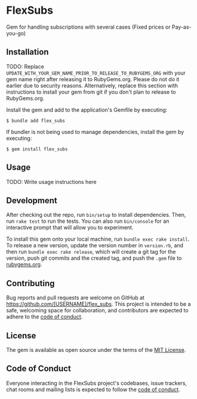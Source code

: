 # FlexSubs
Gem for handling subscriptions with several cases (Fixed prices or Pay-as-you-go)

## Installation

TODO: Replace `UPDATE_WITH_YOUR_GEM_NAME_PRIOR_TO_RELEASE_TO_RUBYGEMS_ORG` with your gem name right after releasing it to RubyGems.org. Please do not do it earlier due to security reasons. Alternatively, replace this section with instructions to install your gem from git if you don't plan to release to RubyGems.org.

Install the gem and add to the application's Gemfile by executing:

    $ bundle add flex_subs

If bundler is not being used to manage dependencies, install the gem by executing:

    $ gem install flex_subs

## Usage

TODO: Write usage instructions here

## Development

After checking out the repo, run `bin/setup` to install dependencies. Then, run `rake test` to run the tests. You can also run `bin/console` for an interactive prompt that will allow you to experiment.

To install this gem onto your local machine, run `bundle exec rake install`. To release a new version, update the version number in `version.rb`, and then run `bundle exec rake release`, which will create a git tag for the version, push git commits and the created tag, and push the `.gem` file to [rubygems.org](https://rubygems.org).

## Contributing

Bug reports and pull requests are welcome on GitHub at https://github.com/[USERNAME]/flex_subs. This project is intended to be a safe, welcoming space for collaboration, and contributors are expected to adhere to the [code of conduct](https://github.com/[USERNAME]/flex_subs/blob/main/CODE_OF_CONDUCT.md).

## License

The gem is available as open source under the terms of the [MIT License](https://opensource.org/licenses/MIT).

## Code of Conduct

Everyone interacting in the FlexSubs project's codebases, issue trackers, chat rooms and mailing lists is expected to follow the [code of conduct](https://github.com/[USERNAME]/flex_subs/blob/main/CODE_OF_CONDUCT.md).
